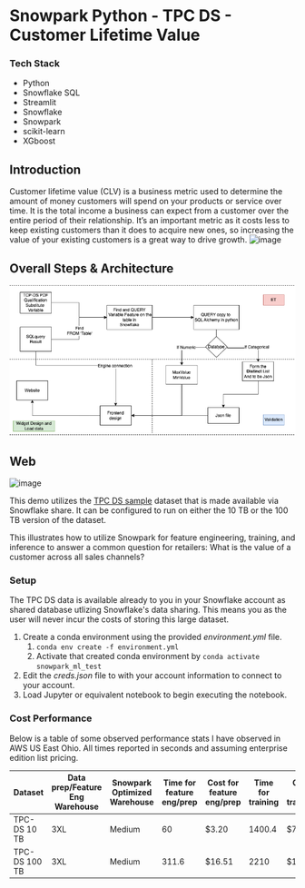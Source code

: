 # Snowpark Python - TPC DS  - Customer Lifetime Value

### Tech Stack
- Python
- Snowflake SQL
- Streamlit
- Snowflake
- Snowpark
- scikit-learn
- XGboost

## Introduction
Customer lifetime value (CLV) is a business metric used to determine the amount of money customers will spend on your products or service over time. It is the total income a business can expect from a customer over the entire period of their relationship. It’s an important metric as it costs less to keep existing customers than it does to acquire new ones, so increasing the value of your existing customers is a great way to drive growth.
![image](https://user-images.githubusercontent.com/64514218/227070855-61da5c2b-8f35-4342-8af7-6b0eb9792339.png)

## Overall Steps & Architecture

<div align=center>
<img src="Workflow.png" width="800px">
</div>

## Web
![image](https://user-images.githubusercontent.com/64514218/230969989-acc30530-460b-4fa6-816e-225c814c0091.png)


This demo utilizes the [TPC DS sample](https://docs.snowflake.com/en/user-guide/sample-data-tpcds.html) dataset that is made available via  Snowflake share. It can be configured to run on either the 10 TB or the 100 TB version of the dataset. 

This illustrates how to utilize Snowpark for feature engineering, training, and inference to answer a common question for retailers: What is the value of a customer across all sales channels? 

### Setup 

The TPC DS data is available already to you in your Snowflake account as shared database utlizing Snowflake's data sharing. This means you as the user will never incur the costs of storing this large dataset. 

 1. Create a conda environment using the provided *environment.yml* file. 
    1. `conda env create -f environment.yml `
    2. Activate that created conda environment by `conda activate snowpark_ml_test`
 2. Edit the *creds.json* file to with your account information to connect to your account. 
 3. Load Jupyter or equivalent notebook to begin executing the notebook. 


### Cost Performance

Below is a table of some observed performance stats I have observed in AWS US East Ohio. All times reported in seconds and assuming enterprise edition list pricing. 

| Dataset       	| Data prep/Feature Eng Warehouse 	| Snowpark Optimized Warehouse 	| Time for feature eng/prep 	| Cost for feature eng/prep 	| Time for training 	| Cost for training 	| Time for inference 	| Cost for inference 	|
|---------------	|---------------------------------	|------------------------------	|---------------------------	|---------------------------	|-------------------	|-------------------	|--------------------	|--------------------	|
| TPC-DS 10 TB  	| 3XL                             	| Medium                       	| 60                        	| $3.20                     	| 1400.4            	| $7.07             	| 9.8                	| $0.52              	|
| TPC-DS 100 TB 	| 3XL                             	| Medium                       	| 311.6                     	| $16.51                    	| 2210              	| $11.05            	| 24.6               	| $1.30              	|
